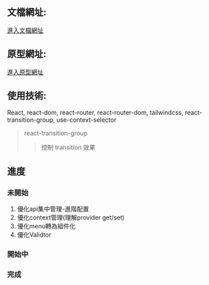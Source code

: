 ## 文檔網址: 
[進入文檔網址](https://hackmd.io/KLfkOiHeQSKbyAsXW783qQ?view)

## 原型網址:
[進入原型網址](https://www.figma.com/proto/pkCVS02nlmputhnsyDmk1Y/l8-upgrade?node-id=709%3A29&scaling=contain&page-id=709%3A12&starting-point-node-id=709%3A29&show-proto-sidebar=1)

## 使用技術:
React, react-dom, react-router, react-router-dom, tailwindcss, react-transition-group, use-context-selector

> react-transition-group
>> 控制 transition 效果

## 進度

### 未開始

1. 優化api集中管理-進階配置 
2. 優化context管理(理解provider get/set)
3. 優化menu轉為組件化
4. 優化Validtor

### 開始中

### 完成




